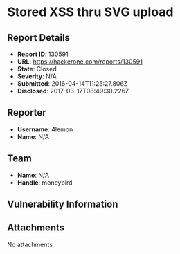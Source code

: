 # Stored XSS thru SVG upload

## Report Details
- **Report ID**: 130591
- **URL**: https://hackerone.com/reports/130591
- **State**: Closed
- **Severity**: N/A
- **Submitted**: 2016-04-14T11:25:27.806Z
- **Disclosed**: 2017-03-17T08:49:30.226Z

## Reporter
- **Username**: 4lemon
- **Name**: N/A

## Team
- **Name**: N/A
- **Handle**: moneybird

## Vulnerability Information


## Attachments
No attachments
